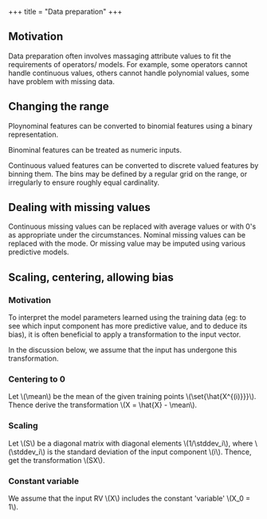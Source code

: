 +++
title = "Data preparation"
+++

## Motivation
Data preparation often involves massaging attribute values to fit the requirements of operators/ models. For example, some operators cannot handle continuous values, others cannot handle polynomial values, some have problem with missing data.

## Changing the range
Ploynominal features can be converted to binomial features using a binary representation.

Binominal features can be treated as numeric inputs.

Continuous valued features can be converted to discrete valued features by binning them. The bins may be defined by a regular grid on the range, or irregularly to ensure roughly equal cardinality.

## Dealing with missing values
Continuous missing values can be replaced with average values  or with 0's as appropriate under the circumstances. Nominal missing values can be replaced with the mode.
Or missing value may be imputed using various predictive models.

## Scaling, centering, allowing bias
### Motivation
To interpret the model parameters learned using the training data (eg: to see which input component has more predictive value, and to deduce its bias), it is often beneficial to apply a transformation to the input vector.

In the discussion below, we assume that the input has undergone this transformation.

### Centering to 0
Let \\(\mean\\) be the mean of the given training points \\(\set{\hat{X^{(i)}}}\\). Thence derive the transformation \\(X = \hat{X} - \mean\\).

### Scaling
Let \\(S\\) be a diagonal matrix with diagonal elements \\(1/\stddev_i\\), where \\(\stddev_i\\) is the standard deviation of the input component \\(i\\). Thence, get the transformation \\(SX\\). 

### Constant variable
We assume that the input RV \\(X\\) includes the constant 'variable' \\(X_0 = 1\\). 


